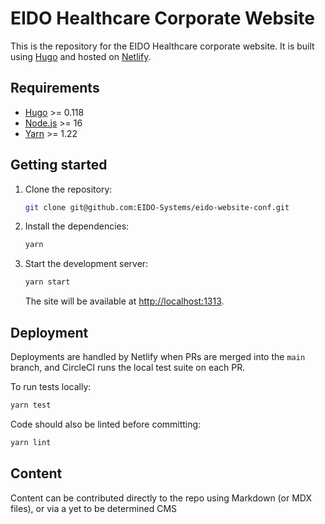 # EIDO Healthcare Corporate Website

This is the repository for the EIDO Healthcare corporate website. It is built using [Hugo](https://gohugo.io/) and hosted on [Netlify](https://www.netlify.com/).

## Requirements

- [Hugo](https://gohugo.io/getting-started/installing/) >= 0.118
- [Node.js](https://nodejs.org/en/) >= 16
- [Yarn](https://yarnpkg.com/) >= 1.22

## Getting started

1. Clone the repository:

   ```bash
   git clone git@github.com:EIDO-Systems/eido-website-conf.git
   ```

2. Install the dependencies:

   ```bash
   yarn
   ```

3. Start the development server:

   ```bash
   yarn start
   ```

   The site will be available at <http://localhost:1313>.

## Deployment

Deployments are handled by Netlify when PRs are merged into the `main` branch, and CircleCI runs the local test suite on each PR.

To run tests locally:

```bash
yarn test
```

Code should also be linted before committing:

```bash
yarn lint
```

## Content

Content can be contributed directly to the repo using Markdown (or MDX files), or via a yet to be determined CMS

